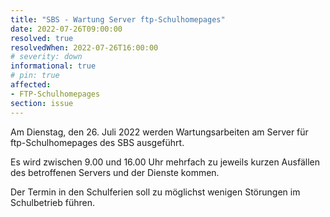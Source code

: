 ```yaml
---
title: "SBS - Wartung Server ftp-Schulhomepages"
date: 2022-07-26T09:00:00
resolved: true
resolvedWhen: 2022-07-26T16:00:00
# severity: down
informational: true
# pin: true 
affected:
- FTP-Schulhomepages
section: issue
---
```


Am Dienstag, den 26. Juli 2022 werden Wartungsarbeiten am Server für ftp-Schulhomepages des SBS ausgeführt.

Es wird zwischen 9.00 und 16.00 Uhr mehrfach zu jeweils kurzen Ausfällen des betroffenen Servers und der Dienste kommen.

Der Termin in den Schulferien soll zu möglichst wenigen Störungen im Schulbetrieb führen.
